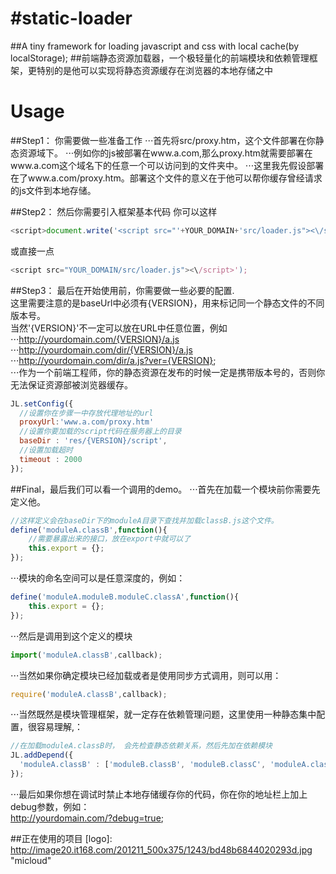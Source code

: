 #static-loader
=============

##A tiny framework for loading javascript and css with local cache(by localStorage);
##前端静态资源加载器，一个极轻量化的前端模块和依赖管理框架，更特别的是他可以实现将静态资源缓存在浏览器的本地存储之中

Usage
=============
##Step1：
你需要做一些准备工作
⋅⋅⋅首先将src/proxy.htm，这个文件部署在你静态资源域下。
⋅⋅⋅例如你的js被部署在www.a.com,那么proxy.htm就需要部署在www.a.com这个域名下的任意一个可以访问到的文件夹中。
⋅⋅⋅这里我先假设部署在了www.a.com/proxy.htm。部署这个文件的意义在于他可以帮你缓存曾经请求的js文件到本地存储。

##Step2：
然后你需要引入框架基本代码
你可以这样
```javascript
<script>document.write('<script src="'+YOUR_DOMAIN+'src/loader.js"><\/script>');</script>
```
或直接一点
```javascript
<script src="YOUR_DOMAIN/src/loader.js"><\/script>');
```

##Step3：
最后在开始使用前，你需要做一些必要的配置.  
这里需要注意的是baseUrl中必须有{VERSION}，用来标记同一个静态文件的不同版本号。  
当然'{VERSION}'不一定可以放在URL中任意位置，例如  
⋅⋅⋅http://yourdomain.com/{VERSION}/a.js  
⋅⋅⋅http://yourdomain.com/dir/{VERSION}/a.js  
⋅⋅⋅http://yourdomain.com/dir/a.js?ver={VERSION};  
⋅⋅⋅作为一个前端工程师，你的静态资源在发布的时候一定是携带版本号的，否则你无法保证资源部被浏览器缓存。  

```javascript
JL.setConfig({
  //设置你在步骤一中存放代理地址的url
  proxyUrl:'www.a.com/proxy.htm'
  //设置你要加载的script代码在服务器上的目录
  baseDir : 'res/{VERSION}/script',
  //设置加载超时
  timeout : 2000
});
```

##Final，最后我们可以看一个调用的demo。
⋅⋅⋅首先在加载一个模块前你需要先定义他。
```javascript
//这样定义会在baseDir下的moduleA目录下查找并加载classB.js这个文件。
define('moduleA.classB',function(){
	//需要暴露出来的接口，放在export中就可以了
	this.export = {};
});
```

⋅⋅⋅模块的命名空间可以是任意深度的，例如：
```javascript
define('moduleA.moduleB.moduleC.classA',function(){
	this.export = {};
});
```

⋅⋅⋅然后是调用到这个定义的模块  
```javascript
import('moduleA.classB',callback);
```
⋅⋅⋅当然如果你确定模块已经加载或者是使用同步方式调用，则可以用：  
```javascript
require('moduleA.classB',callback);
```

⋅⋅⋅当然既然是模块管理框架，就一定存在依赖管理问题，这里使用一种静态集中配置，很容易理解,：
```javascript
//在加载moduleA.classB时， 会先检查静态依赖关系，然后先加在依赖模块
JL.addDepend({
  'moduleA.classB' : ['moduleB.classB', 'moduleB.classC', 'moduleA.classA'],
});
```
⋅⋅⋅最后如果你想在调试时禁止本地存储缓存你的代码，你在你的地址栏上加上debug参数，例如：  
http://yourdomain.com/?debug=true;  

##正在使用的项目
[logo]: http://image20.it168.com/201211_500x375/1243/bd48b6844020293d.jpg "micloud"
